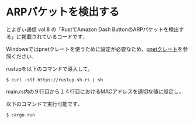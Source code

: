 # ARPパケットを検出する
とよぎぃ通信 vol.8 の「RustでAmazon Dash ButtonのARPパケットを検出する」に掲載されているコードです．

Windowsではpnetクレートを使うために設定が必要なため，[pnetクレート](https://github.com/libpnet/libpnet)を参照ください．

rustupを以下のコマンドで導入して，

```
$ curl -sSf https://rustup.sh.rs | sh
```

main.rs内の９行目から１４行目におけるMACアドレスを適切な値に設定し，

以下のコマンドで実行可能です．

```
$ cargo run 
```